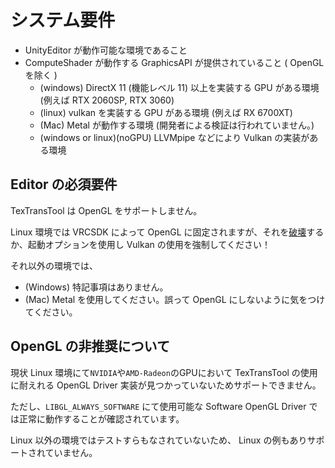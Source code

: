 # システム要件

- UnityEditor が動作可能な環境であること
- ComputeShader が動作する GraphicsAPI が提供されていること ( OpenGL を除く )
  - (windows) DirectX 11 (機能レベル 11) 以上を実装する GPU がある環境 (例えば RTX 2060SP, RTX 3060)
  - (linux) vulkan を実装する GPU がある環境 (例えば RX 6700XT)
  - (Mac) Metal が動作する環境 (開発者による検証は行われていません。)
  - (windows or linux)(noGPU) LLVMpipe などにより Vulkan の実装がある環境

## Editor の必須要件

TexTransTool は OpenGL をサポートしません。

Linux 環境では VRCSDK によって OpenGL に固定されますが、それを[破壊](https://github.com/KisaragiEffective/VulkanOnUnity)するか、起動オプションを使用し Vulkan の使用を強制してください！

それ以外の環境では、

- (Windows) 特記事項はありません。
- (Mac) Metal を使用してください。誤って OpenGL にしないように気をつけてください。

## OpenGL の非推奨について

現状 Linux 環境にて`NVIDIA`や`AMD-Radeon`のGPUにおいて TexTransTool の使用に耐えれる OpenGL Driver 実装が見つかっていないためサポートできません。

ただし、`LIBGL_ALWAYS_SOFTWARE` にて使用可能な Software OpenGL Driver では正常に動作することが確認されています。

Linux 以外の環境ではテストすらもなされていないため、 Linux の例もありサポートされていません。
